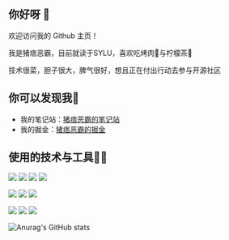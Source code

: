 ## 你好呀 👋

欢迎访问我的 Github 主页！

我是猪痞恶霸，目前就读于SYLU，喜欢吃烤肉🍖与柠檬茶🧋 

技术很菜，胆子很大，脾气很好，想且正在付出行动去参与开源社区
## 你可以发现我🙈
- 我的笔记站：[猪痞恶霸的笔记站](https://hrbully.github.io/frontend-note/)
- 我的掘金：[猪痞恶霸的掘金](https://juejin.cn/user/431430802343479)
## 使用的技术与工具👨‍💻

<p>
  <img src="https://img.shields.io/badge/-HTML5-E34F26?style=flat-square&logo=html5&logoColor=white" />
  <img src="https://img.shields.io/badge/-CSS3-1572B6?style=flat-square&logo=css3" />
  <img src="https://img.shields.io/badge/-JavaScript-f7df1e?style=flat-square&logo=javascript&logoColor=black" /> 
  <img src="https://img.shields.io/badge/-Typescript-294e80?style=flat-square&logo=typescript&logoColor=white" />
</p>

<p>
  <img src="https://img.shields.io/badge/-Vue.js-2c3e50?style=flat-square&logo=vue.js" />
  <img src="https://img.shields.io/badge/-React.js-2c3e50?style=flat-square&logo=react" />
  <img src="https://img.shields.io/badge/-Node.js-f7df1e?style=flat-square&logo=node.js&logoColor=black" />
</p>

<p >
  <img src="https://img.shields.io/badge/-Webpack-5299c8?style=flat-square&logo=webpack&logoColor=white" />
  <img src="https://img.shields.io/badge/-VSCode-007acc?style=flat-square&logo=VisualStudioCode&logoColor=white" />
  <img src="https://img.shields.io/badge/-Git-f05032?style=flat-square&logo=git&logoColor=white" />
</p>


![Anurag's GitHub stats](https://github-readme-stats.vercel.app/api?username=HRBully&theme=radical)

